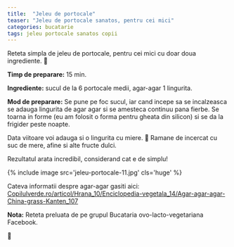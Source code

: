 ```yaml
---
title:  "Jeleu de portocale"
teaser: "Jeleu de portocale sanatos, pentru cei mici"
categories: bucatarie
tags: jeleu portocale sanatos copii
---
```

Reteta simpla de jeleu de portocale, pentru cei mici cu doar doua ingrediente. :tangerine:

**Timp de preparare:** 15 min.

**Ingrediente:** sucul de la 6 portocale medii, agar-agar 1 lingurita.

**Mod de preparare:** Se pune pe foc sucul, iar cand incepe sa se incalzeasca se adauga lingurita de agar agar si se amesteca continuu pana fierbe. Se toarna in forme (eu am folosit o forma pentru gheata din silicon) si se da la frigider peste noapte.

Data viitoare voi adauga si o lingurita cu miere. :honey_pot:
Ramane de incercat cu suc de mere, afine si alte fructe dulci.

Rezultatul arata incredibil, considerand cat e de simplu!

{% include image src='jeleu-portocale-11.jpg' cls='huge' %}

Cateva informatii despre agar-agar gasiti aici:
[Copilulverde.ro/articol/Hrana_10/Enciclopedia-vegetala_14/Agar-agar-agar-China-grass-Kanten_107](http://copilulverde.ro/articol/Hrana_10/Enciclopedia-vegetala_14/Agar-agar-agar-China-grass-Kanten_107)

**Nota:** Reteta preluata de pe grupul Bucataria ovo-lacto-vegetariana Facebook.

:sunflower:
